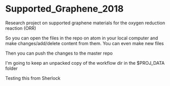 # Supported_Graphene_2018
Research project on supported graphene materials for the oxygen reduction
reaction (ORR)

So you can open the files in the repo on atom in your local computer and
make changes/add/delete content from them. You can even make new files

Then you can push the changes to the master repo


I'm going to keep an unpacked copy of the workflow dir in the $PROJ_DATA folder

Testing this from Sherlock
